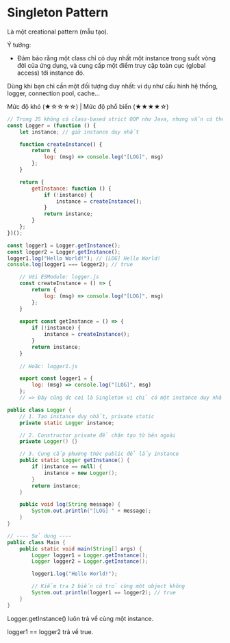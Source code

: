 # Singleton Pattern

Là một creational pattern (mẫu tạo).

Ý tưởng:
- Đảm bảo rằng một class chỉ có duy nhất một instance trong suốt vòng đời của ứng dụng, và cung cấp một điểm truy cập toàn cục (global access) tới instance đó.

Dùng khi bạn chỉ cần một đối tượng duy nhất: ví dụ như cấu hình hệ thống, logger, connection pool, cache...

Mức độ khó (★☆☆☆☆) | Mức độ phổ biến (★★★★☆)

```javascript
// Trong JS không có class-based strict OOP như Java, nhưng vẫn có thể tạo Singleton qua module hoặc closure.
const Logger = (function () {
    let instance; // giữ instance duy nhất

    function createInstance() {
        return {
            log: (msg) => console.log("[LOG]", msg)
        };
    }

    return {
        getInstance: function () {
            if (!instance) {
                instance = createInstance();
            }
            return instance;
        }
    };
})();

const logger1 = Logger.getInstance();
const logger2 = Logger.getInstance();
logger1.log("Hello World!"); // [LOG] Hello World!
console.log(logger1 === logger2); // true
```

```javascript
    // Với ESModule: logger.js
    const createInstance = () => {
        return {
            log: (msg) => console.log("[LOG]", msg)
        };
    }
    
    export const getInstance = () => {
        if (!instance) {
            instance = createInstance();
        }
        return instance;
    }
    
    // Hoặc: logger1.js

    export const logger1 = {
        log: (msg) => console.log("[LOG]", msg)
    };
    // => Đây cũng đc coi là Singleton vì chỉ có một instance duy nhất.
```

```java
public class Logger {
    // 1. Tạo instance duy nhất, private static
    private static Logger instance;

    // 2. Constructor private để chặn tạo từ bên ngoài
    private Logger() {}

    // 3. Cung cấp phương thức public để lấy instance
    public static Logger getInstance() {
        if (instance == null) {
            instance = new Logger();
        }
        return instance;
    }

    public void log(String message) {
        System.out.println("[LOG] " + message);
    }
}

// ---- Sử dụng ----
public class Main {
    public static void main(String[] args) {
        Logger logger1 = Logger.getInstance();
        Logger logger2 = Logger.getInstance();

        logger1.log("Hello World!");

        // Kiểm tra 2 biến có trỏ cùng một object không
        System.out.println(logger1 == logger2); // true
    }
}
```
Logger.getInstance() luôn trả về cùng một instance.

logger1 == logger2 trả về true.